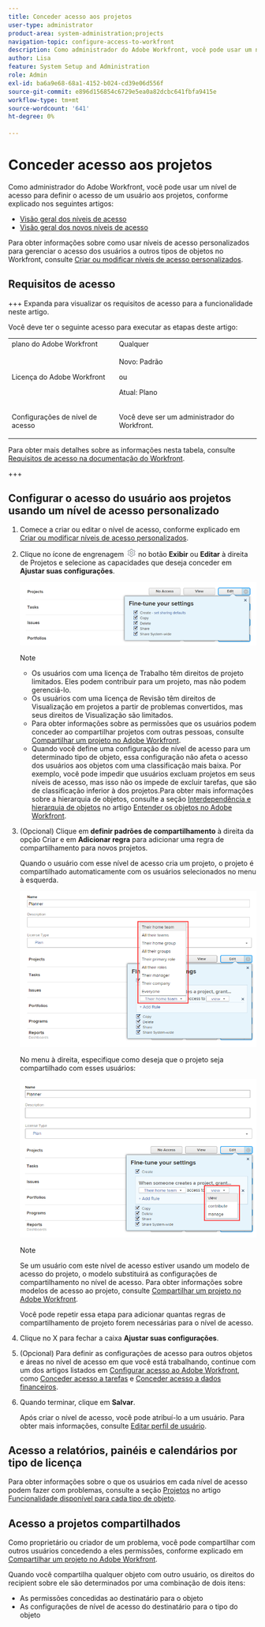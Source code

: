 ```yaml
---
title: Conceder acesso aos projetos
user-type: administrator
product-area: system-administration;projects
navigation-topic: configure-access-to-workfront
description: Como administrador do Adobe Workfront, você pode usar um nível de acesso para definir o acesso de um usuário aos projetos no Workfront.
author: Lisa
feature: System Setup and Administration
role: Admin
exl-id: ba6a9e68-68a1-4152-b024-cd39e06d556f
source-git-commit: e896d156854c6729e5ea0a82dcbc641fbfa9415e
workflow-type: tm+mt
source-wordcount: '641'
ht-degree: 0%

---
```


# Conceder acesso aos projetos

<!-- Audited: 12/2023 -->

Como administrador do Adobe Workfront, você pode usar um nível de acesso para definir o acesso de um usuário aos projetos, conforme explicado nos seguintes artigos:
* [Visão geral dos níveis de acesso](../../../administration-and-setup/add-users/access-levels-and-object-permissions/access-levels-overview.md)
* [Visão geral dos novos níveis de acesso](/help/quicksilver/administration-and-setup/add-users/how-access-levels-work/access-level-overview.md)

Para obter informações sobre como usar níveis de acesso personalizados para gerenciar o acesso dos usuários a outros tipos de objetos no Workfront, consulte [Criar ou modificar níveis de acesso personalizados](../../../administration-and-setup/add-users/configure-and-grant-access/create-modify-access-levels.md).

## Requisitos de acesso

+++ Expanda para visualizar os requisitos de acesso para a funcionalidade neste artigo.

Você deve ter o seguinte acesso para executar as etapas deste artigo:

<table style="table-layout:auto"> 
 <col> 
 <col> 
 <tbody> 
  <tr> 
   <td role="rowheader">plano do Adobe Workfront</td> 
   <td>Qualquer</td> 
  </tr> 
    <tr> 
   <td role="rowheader">Licença do Adobe Workfront</td> 
   <td> <p>Novo: Padrão </p>
 <p>ou</p> 
<p>Atual: Plano </p> 
</td> 
  </tr>

<tr> 
   <td role="rowheader">Configurações de nível de acesso</td> 
   <td> <p>Você deve ser um administrador do Workfront.</p> </td> 
  </tr> 
 </tbody> 
</table>

Para obter mais detalhes sobre as informações nesta tabela, consulte [Requisitos de acesso na documentação do Workfront](/help/quicksilver/administration-and-setup/add-users/access-levels-and-object-permissions/access-level-requirements-in-documentation.md).

+++

## Configurar o acesso do usuário aos projetos usando um nível de acesso personalizado

1. Comece a criar ou editar o nível de acesso, conforme explicado em [Criar ou modificar níveis de acesso personalizados](../../../administration-and-setup/add-users/configure-and-grant-access/create-modify-access-levels.md).
1. Clique no ícone de engrenagem ![](assets/gear-icon-settings.png) no botão **Exibir** ou **Editar** à direita de Projetos e selecione as capacidades que deseja conceder em **Ajustar suas configurações**.

   ![](assets/planner-fine-tune-your-settings-with-copy-projects.png)

   >[!NOTE]
   >
   >* Os usuários com uma licença de Trabalho têm direitos de projeto limitados. Eles podem contribuir para um projeto, mas não podem gerenciá-lo.
   >* Os usuários com uma licença de Revisão têm direitos de Visualização em projetos a partir de problemas convertidos, mas seus direitos de Visualização são limitados.
   >* Para obter informações sobre as permissões que os usuários podem conceder ao compartilhar projetos com outras pessoas, consulte [Compartilhar um projeto no Adobe Workfront](../../../workfront-basics/grant-and-request-access-to-objects/share-a-project.md).
   >* Quando você define uma configuração de nível de acesso para um determinado tipo de objeto, essa configuração não afeta o acesso dos usuários aos objetos com uma classificação mais baixa. Por exemplo, você pode impedir que usuários excluam projetos em seus níveis de acesso, mas isso não os impede de excluir tarefas, que são de classificação inferior à dos projetos.Para obter mais informações sobre a hierarquia de objetos, consulte a seção [Interdependência e hierarquia de objetos](../../../workfront-basics/navigate-workfront/workfront-navigation/understand-objects.md#understanding-interdependency-and-hierarchy-of-objects) no artigo [Entender os objetos no Adobe Workfront](../../../workfront-basics/navigate-workfront/workfront-navigation/understand-objects.md).

1. (Opcional) Clique em **definir padrões de compartilhamento** à direita da opção Criar e em **Adicionar regra** para adicionar uma regra de compartilhamento para novos projetos.

   Quando o usuário com esse nível de acesso cria um projeto, o projeto é compartilhado automaticamente com os usuários selecionados no menu à esquerda.

   ![](assets/project-sharing-menu.png)

   No menu à direita, especifique como deseja que o projeto seja compartilhado com esses usuários:

   ![](assets/project-sharing-right-menu.png)

   >[!NOTE]
   >
   >Se um usuário com este nível de acesso estiver usando um modelo de acesso do projeto, o modelo substituirá as configurações de compartilhamento no nível de acesso. Para obter informações sobre modelos de acesso ao projeto, consulte [Compartilhar um projeto no Adobe Workfront](../../../workfront-basics/grant-and-request-access-to-objects/share-a-project.md).

   Você pode repetir essa etapa para adicionar quantas regras de compartilhamento de projeto forem necessárias para o nível de acesso.

1. Clique no X para fechar a caixa **Ajustar suas configurações**.
1. (Opcional) Para definir as configurações de acesso para outros objetos e áreas no nível de acesso em que você está trabalhando, continue com um dos artigos listados em [Configurar acesso ao Adobe Workfront](../../../administration-and-setup/add-users/configure-and-grant-access/configure-access.md), como [Conceder acesso a tarefas](../../../administration-and-setup/add-users/configure-and-grant-access/grant-access-tasks.md) e [Conceder acesso a dados financeiros](../../../administration-and-setup/add-users/configure-and-grant-access/grant-access-financial.md).
1. Quando terminar, clique em **Salvar**.

   Após criar o nível de acesso, você pode atribuí-lo a um usuário. Para obter mais informações, consulte [Editar perfil de usuário](../../../administration-and-setup/add-users/create-and-manage-users/edit-a-users-profile.md).

## Acesso a relatórios, painéis e calendários por tipo de licença

Para obter informações sobre o que os usuários em cada nível de acesso podem fazer com problemas, consulte a seção [Projetos](../../../administration-and-setup/add-users/access-levels-and-object-permissions/functionality-available-for-each-object-type.md#projects) no artigo [Funcionalidade disponível para cada tipo de objeto](../../../administration-and-setup/add-users/access-levels-and-object-permissions/functionality-available-for-each-object-type.md).

## Acesso a projetos compartilhados

Como proprietário ou criador de um problema, você pode compartilhar com outros usuários concedendo a eles permissões, conforme explicado em [Compartilhar um projeto no Adobe Workfront](../../../workfront-basics/grant-and-request-access-to-objects/share-a-project.md).

<!--
If you make changes here, make them also in the "Grant access to" articles where this snippet had to be converted to text:
* reports, dashboards, and calendars
* financial data
* issue
-->

Quando você compartilha qualquer objeto com outro usuário, os direitos do recipient sobre ele são determinados por uma combinação de dois itens:

* As permissões concedidas ao destinatário para o objeto
* As configurações de nível de acesso do destinatário para o tipo do objeto
